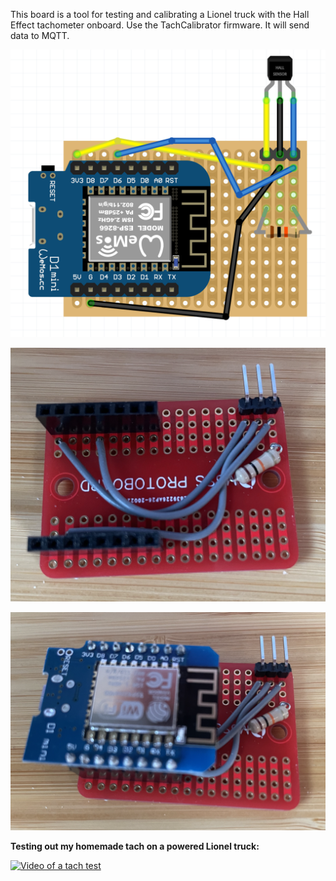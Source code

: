 This board is a tool for testing and calibrating a Lionel truck with the Hall Effect tachometer onboard.  Use the TachCalibrator firmware.  It will send data to MQTT.

![Fritzing diagram of Tach Calibrator](TachCalibratorFritzing.png)

![Photo of Tach Calibrator protoboard](TachCalibratorProtoboard.png)

![Photo of protoboard with Wemos D1 Mini](TachCalibratorWemos.png)


**Testing out my homemade tach on a powered Lionel truck:**

[![Video of a tach test](http://img.youtube.com/vi/zW3miqPo4ug/0.jpg)](http://www.youtube.com/watch?v=zW3miqPo4ug "Testing out my homemade tach on a powered Lionel truck.")
